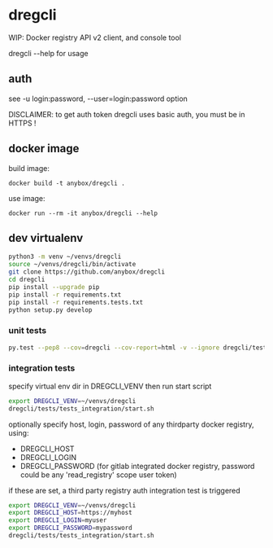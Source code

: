 # dregcli

WIP: Docker registry API v2 client, and console tool

dregcli --help for usage

## auth

see -u login:password, --user=login:password option

DISCLAIMER: to get auth token dregcli uses basic auth, you must be in HTTPS !

## docker image

build image:

```
docker build -t anybox/dregcli .
```

use image:

```
docker run --rm -it anybox/dregcli --help
```

## dev virtualenv

```bash
python3 -m venv ~/venvs/dregcli
source ~/venvs/dregcli/bin/activate
git clone https://github.com/anybox/dregcli
cd dregcli
pip install --upgrade pip
pip install -r requirements.txt
pip install -r requirements.tests.txt
python setup.py develop
```

### unit tests

```bash
py.test --pep8 --cov=dregcli --cov-report=html -v --ignore dregcli/tests/tests_integration/
```

### integration tests

specify virtual env dir in DREGCLI_VENV then run start script

```bash
export DREGCLI_VENV=~/venvs/dregcli
dregcli/tests/tests_integration/start.sh
```

optionally specify host, login, password of any thirdparty docker registry, using:

- DREGCLI_HOST
- DREGCLI_LOGIN
- DREGCLI_PASSWORD (for gitlab integrated docker registry, password could be any 'read_registry' scope user token)

if these are set, a third party registry auth integration test is triggered

```bash
export DREGCLI_VENV=~/venvs/dregcli
export DREGCLI_HOST=https://myhost
export DREGCLI_LOGIN=myuser
export DREGCLI_PASSWORD=mypassword
dregcli/tests/tests_integration/start.sh
```
